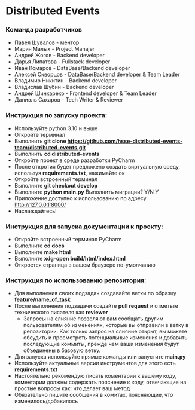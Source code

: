 # Distributed Events

### Команда разработчиков

- Павел Шувалов - ментор
- Мария Малых - Project Manajer
- Андрей Жогов - Backend developer
- Дарья Липатова - Fullstack developer
- Иван Комаров - DataBase/Backend developer 
- Алексей Скворцов - DataBase/Backend developer & Team Leader
- Владимир Никитин - Backend developer
- Владислав Шубин - Backend developer
- Андрей Шинкареко - Frontend developer & Team Leader
- Даниэль Сахаров - Tech Writer & Reviewer

### Инструкция по запуску проекта:
- Используйте python 3.10 и выше
- Откройте терминал
- Выполнить **git clone https://github.com/hsse-distributed-events-team/distributed-events.git**
- Выполнить **cd distributed-events**
- Откройте проект в среде разработки PyCharm
- После откротия будет предложено создать виртуальную среду, используя **requirements.txt**, нажимайте ок
- Откройте встроенный терминал
- Выполните **git checkout develop**
- Выполните **python main.py** Выполнить миграции? Y/N Y
- Приложение доступно к использованию по адресу http://127.0.0.1:8000/
- Наслаждайтесь!
### Инструкция для запуска документации к проекту:
- Откройте встроенный терминал PyCharm
- Выполните **cd docs**
- Выполните **make html**
- Выполните **xdg-open build/html/index.html**
- Откроется страница в вашем браузере по-умолчанию

### Инструкция по использованию репозитория:
- Для выполнения своих подзадач создавайте ветки по образцу **feature/name_of_task**
- После выполнения подзадачи создайте **pull request** и отметьте технического писателя как **reviewer**
  - Запросы на слияние позволяют вам сообщать другим пользователям об изменениях, которые вы отправили в ветку в репозитории. Как только запрос на слияние открыт, вы можете обсудить и просмотреть потенциальные изменения и добавить последующие коммиты, прежде чем ваши изменения будут объединены в базовую ветку.
- Для запуска используйте прямые команды или запустите **main.py**
- Используйте актуальные версии инструментов для этого есть **requirements.txt**
- Настоятельно рекомендую писать коментарии к вашему коду, коментарии должны содержать пояснение к коду, отвечающие на простые вопросы как: что делает ваш метод
- Обязательно пишите сообщения в комитах, поясняющие, что изменилось/добавилось
